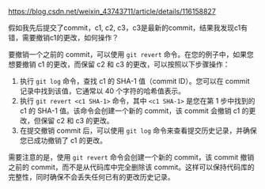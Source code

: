 https://blog.csdn.net/weixin_43743711/article/details/116158827

假如我先后提交了commit，c1, c2, c3，c3是最新的commit，结果我发现c1有错，需要撤销c1的更改，如何操作？

要撤销一个之前的 commit，可以使用 `git revert` 命令。在您的例子中，如果您想要撤销 c1 的更改，而保留 c2 和 c3 的更改，可以按照以下步骤操作：

1. 执行 `git log` 命令，查找 c1 的 SHA-1 值（commit ID）。您可以在 commit 记录中找到该值，它通常以 40 个字符的哈希值表示。
2. 执行 `git revert <c1 SHA-1>` 命令，其中 `<c1 SHA-1>` 是您在第 1 步中找到的 c1 的 SHA-1 值。该命令会创建一个新的 commit，该 commit 会撤销 c1 的更改，但保留 c2 和 c3 的更改。
3. 在提交撤销 commit 后，可以使用 `git log` 命令来查看提交历史记录，并确保您已成功撤销了 c1 的更改。

需要注意的是，使用 `git revert` 命令会创建一个新的 commit，该 commit 撤销之前的 commit，而不是从代码库中完全删除该 commit。这样可以保持代码库的完整性，同时确保不会丢失任何已有的更改历史记录。